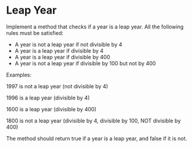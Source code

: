 # Leap Year

Implement a method that checks if a year is a leap year.
All the following rules must be satisfied:

- A year is not a leap year if not divisible by 4
- A year is a leap year if divisible by 4
- A year is a leap year if divisible by 400
- A year is not a leap year if divisible by 100 but not by 400

Examples:

1997 is not a leap year (not divisible by 4)

1996 is a leap year (divisible by 4)

1600 is a leap year (divisible by 400)

1800 is not a leap year (divisible by 4, divisible by 100, NOT divisible by 400)

The method should return true if a year is a leap year, and false if it is not.
